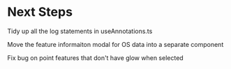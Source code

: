 # Next Steps

Tidy up all the log statements in useAnnotations.ts

Move the feature informaiton modal for OS data into a separate component

Fix bug on point features that don't have glow when selected
